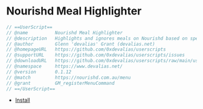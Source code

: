 # Nourishd Meal Highlighter

```javascript
// ==UserScript==
// @name          Nourishd Meal Highlighter
// @description   Highlights and ignores meals on Nourishd based on specific criteria
// @author        Glenn 'devalias' Grant (devalias.net)
// @homepageURL   https://github.com/0xdevalias/userscripts
// @supportURL    https://github.com/0xdevalias/userscripts/issues
// @downloadURL   https://github.com/0xdevalias/userscripts/raw/main/userscripts/nourishd-meal-highlighter/nourishd-meal-highlighter.user.js
// @namespace     https://www.devalias.net/
// @version       0.1.12
// @match         https://nourishd.com.au/menu
// @grant         GM_registerMenuCommand
// ==/UserScript==
```

- [Install](https://github.com/0xdevalias/userscripts/raw/main/userscripts/nourishd-meal-highlighter/nourishd-meal-highlighter.user.js)
